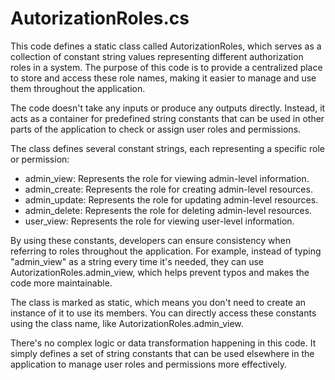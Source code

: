 # AutorizationRoles.cs

This code defines a static class called AutorizationRoles, which serves as a collection of constant string values representing different authorization roles in a system. The purpose of this code is to provide a centralized place to store and access these role names, making it easier to manage and use them throughout the application.

The code doesn't take any inputs or produce any outputs directly. Instead, it acts as a container for predefined string constants that can be used in other parts of the application to check or assign user roles and permissions.

The class defines several constant strings, each representing a specific role or permission:

- admin_view: Represents the role for viewing admin-level information.
- admin_create: Represents the role for creating admin-level resources.
- admin_update: Represents the role for updating admin-level resources.
- admin_delete: Represents the role for deleting admin-level resources.
- user_view: Represents the role for viewing user-level information.

By using these constants, developers can ensure consistency when referring to roles throughout the application. For example, instead of typing "admin_view" as a string every time it's needed, they can use AutorizationRoles.admin_view, which helps prevent typos and makes the code more maintainable.

The class is marked as static, which means you don't need to create an instance of it to use its members. You can directly access these constants using the class name, like AutorizationRoles.admin_view.

There's no complex logic or data transformation happening in this code. It simply defines a set of string constants that can be used elsewhere in the application to manage user roles and permissions more effectively.